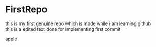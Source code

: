 # FirstRepo
this is my first genuine repo which is made while i am  learning github <br>
this is a edited text done for implementing first commit 

apple